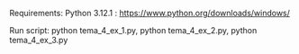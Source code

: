 Requirements: Python 3.12.1 : https://www.python.org/downloads/windows/

Run script:
python tema_4_ex_1.py,
python tema_4_ex_2.py,
python tema_4_ex_3.py